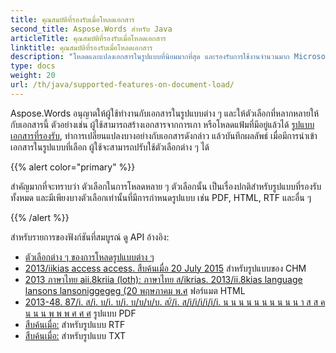 ```yaml
---
title: คุณสมบัติที่รองรับเมื่อโหลดเอกสาร
second_title: Aspose.Words สําหรับ Java
articleTitle: คุณสมบัติที่รองรับเมื่อโหลดเอกสาร
linktitle: คุณสมบัติที่รองรับเมื่อโหลดเอกสาร
description: "โหลดและแปลงเอกสารในรูปแบบที่นิยมมากที่สุด และรองรับการใช้งานจํานวนมาก Microsoft Word โดดเด่น"
type: docs
weight: 20
url: /th/java/supported-features-on-document-load/
---
```


Aspose.Words อนุญาตให้ผู้ใช้ทํางานกับเอกสารในรูปแบบต่าง ๆ และให้ตัวเลือกที่หลากหลายให้กับเอกสารนี้ ตัวอย่างเช่น ผู้ใช้สามารถสร้างเอกสารจากการเกา หรือโหลดแฟ้มที่มีอยู่แล้วได้ [รูปแบบเอกสารที่รองรับ](/words/th/java/supported-document-formats/), ทําการเปลี่ยนแปลงบางอย่างกับเอกสารดังกล่าว แล้วบันทึกผลลัพธ์ เมื่อมีการนําเข้าเอกสารในรูปแบบที่เลือก ผู้ใช้จะสามารถปรับใช้ตัวเลือกต่าง ๆ ได้

{{% alert color="primary" %}}

สําคัญมากที่จะทราบว่า ตัวเลือกในการโหลดหลาย ๆ ตัวเลือกนั้น เป็นเรื่องปกติสําหรับรูปแบบที่รองรับทั้งหมด และมีเพียงบางตัวเลือกเท่านั้นที่มีการกําหนดรูปแบบ เช่น PDF, HTML, RTF และอื่น ๆ

{{% /alert %}}

สําหรับรายการของฟังก์ชันที่สมบูรณ์ ดู API อ้างอิง:

- [ตัวเลือกต่าง ๆ ของการโหลดรูปแบบต่าง ๆ](https://reference.aspose.com/words/java/com.aspose.words/loadoptions/)
- [2013/iikias access access. สืบค้นเมื่อ 20 July 2015](https://reference.aspose.com/words/java/com.aspose.words/chmloadoptions/) สําหรับรูปแบบของ CHM
- [2013 ภาษาไทย aii.8kriia (loth): ภาษาไทย ส/ikrias. 2013/ii.8kias language lansons lansoniggegeg (20 พฤษภาคม พ.ศ](https://reference.aspose.com/words/java/com.aspose.words/htmlloadoptions/) ฟอร์แมต HTML
- [2013-48. 87/i. ส/i. บ/i. บ/i. บ/บ/บ/บ. ส/้/i. ส/i/i/i/i/i/i. น น น น น น น น น น า ส ส ค น น น พ พ พ ศ ศ ศ](https://reference.aspose.com/words/java/com.aspose.words/pdfloadoptions/) รูปแบบ PDF
- [สืบค้นเมื่อ:](https://reference.aspose.com/words/java/com.aspose.words/rtfloadoptions/) สําหรับรูปแบบ RTF
- [สืบค้นเมื่อ:](https://reference.aspose.com/words/java/com.aspose.words/txtloadoptions/) สําหรับรูปแบบ TXT